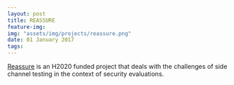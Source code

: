 ```yaml
---
layout: post
title: REASSURE
feature-img:
img: "assets/img/projects/reassure.png"
date: 01 January 2017
tags:
---
```

[Reassure](https://www.reassure.eu) is an H2020 funded project that deals with the challenges of side channel testing in the context of security evaluations.
